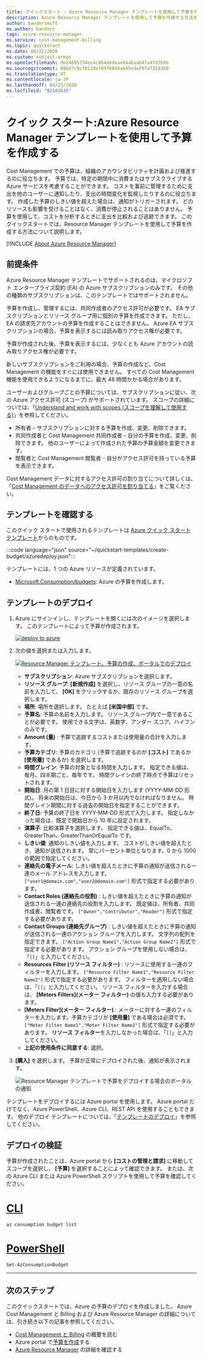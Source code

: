 ```yaml
---
title: クイックスタート - Azure Resource Manager テンプレートを使用して予算を作成する
description: Azure Resource Manager テンプレートを使用して予算を作成する方法を紹介するクイックスタート。
author: bandersmsft
ms.author: banders
tags: azure-resource-manager
ms.service: cost-management-billing
ms.topic: quickstart
ms.date: 04/22/2020
ms.custom: subject-armqs
ms.openlocfilehash: de24895334ec4c864e6daae84a6aab47a47d7b9b
ms.sourcegitcommit: 086d7c0cf812de709f6848a645edaf97a7324360
ms.translationtype: HT
ms.contentlocale: ja-JP
ms.lasthandoff: 04/23/2020
ms.locfileid: "82103635"
---
```

# <a name="quickstart-create-a-budget-with-an-azure-resource-manager-template"></a>クイック スタート:Azure Resource Manager テンプレートを使用して予算を作成する

Cost Management での予算は、組織のアカウンタビリティを計画および推進するのに役立ちます。 予算では、特定の期間中に消費またはサブスクライブする Azure サービスを考慮することができます。 コストを事前に管理するために支出を他のユーザーに通知したり、支出の時間変化を監視したりするのに役立ちます。 作成した予算のしきい値を超えた場合は、通知がトリガーされます。 どのリソースも影響を受けることはなく、消費が停止されることはありません。 予算を使用して、コストを分析するときに支出を比較および追跡できます。 このクイックスタートでは、Resource Manager テンプレートを使用して予算を作成する方法について説明します。

[!INCLUDE [About Azure Resource Manager](../../../includes/resource-manager-quickstart-introduction.md)]

## <a name="prerequisites"></a>前提条件

Azure Resource Manager テンプレートでサポートされるのは、マイクロソフト エンタープライズ契約 (EA) の Azure サブスクリプションのみです。 その他の種類のサブスクリプションは、このテンプレートではサポートされません。

予算を作成し、管理するには、共同作成者のアクセス許可が必要です。 EA サブスクリプションとリソース グループ用に個別の予算を作成できます。 ただし、EA の請求先アカウントの予算を作成することはできません。 Azure EA サブスクリプションの場合、予算を表示するには読み取りアクセス権が必要です。

予算が作成された後、予算を表示するには、少なくとも Azure アカウントの読み取りアクセス権が必要です。

新しいサブスクリプションをご利用の場合、予算の作成など、Cost Management の機能をすぐには使用できません。 すべての Cost Management 機能を使用できるようになるまでに、最大 48 時間かかる場合があります。

ユーザーおよびグループごとの予算については、サブスクリプションに従い、次の Azure アクセス許可 (スコープ) がサポートされています。 スコープの詳細については、「[Understand and work with scopes (スコープを理解して使用する)](understand-work-scopes.md)」を参照してください。

- 所有者 – サブスクリプションに対する予算を作成、変更、削除できます。
- 共同作成者と Cost Management 共同作成者 - 自分の予算を作成、変更、削除できます。 他のユーザーによって作成された予算の予算金額を変更できます。
- 閲覧者と Cost Management 閲覧者 - 自分がアクセス許可を持っている予算を表示できます。

Cost Management データに対するアクセス許可の割り当てについて詳しくは、「[Cost Management のデータへのアクセス許可を割り当てる](assign-access-acm-data.md)」をご覧ください。

## <a name="review-the-template"></a>テンプレートを確認する

このクイック スタートで使用されるテンプレートは [Azure クイック スタート テンプレート](https://azure.microsoft.com/resources/templates/create-budget)からのものです。

:::code language="json" source="~/quickstart-templates/create-budget/azuredeploy.json":::

テンプレートには、1 つの Azure リソースが定義されています。

* [Microsoft.Consumption/budgets](/azure/templates/microsoft.consumption/budgets): Azure の予算を作成します。

## <a name="deploy-the-template"></a>テンプレートのデプロイ

1. Azure にサインインし、テンプレートを開くには次のイメージを選択します。 このテンプレートによって予算が作成されます。

   <a href="https://portal.azure.com/#create/Microsoft.Template/uri/https%3A%2F%2Fraw.githubusercontent.com%2FAzure%2Fazure-quickstart-templates%2Fmaster%2Fcreate-budget%2Fazuredeploy.json"><img src="./media/quick-create-budget-template/deploy-to-azure.png" alt="deploy to azure"/></a>

2. 次の値を選択または入力します。

   [![Resource Manager テンプレート、予算の作成、ポータルでのデプロイ](./media/quick-create-budget-template/create-budget-using-template-portal.png)](./media/quick-create-budget-template/create-budget-using-template-portal.png#lightbox)

    * **サブスクリプション**: Azure サブスクリプションを選択します。
    * **リソース グループ**: **[新規作成]** を選択し、リソース グループの一意の名前を入力して、 **[OK]** をクリックするか、既存のリソース グループを選択します。
    * **場所**: 場所を選択します。 たとえば **[米国中部]** です。
    * **予算名**: 予算の名前を入力します。 リソース グループ内で一意であることが必要です。 使用できる文字は、英数字、アンダー スコア、ハイフンのみです。
    * **Amount (量)** : 予算で追跡するコストまたは使用量の合計を入力します。
    * **予算カテゴリ**: 予算のカテゴリ (予算で追跡するのが **[コスト]** であるか **[使用量]** であるか) を選択します。
    * **時間グレイン**: 予算の対象となる時間を入力します。 指定できる値は、毎月、四半期ごと、毎年です。 時間グレインの終了時点で予算はリセットされます。
    * **開始日**: 月の第 1 日目に対する開始日を入力します (YYYY-MM-DD 形式)。 将来の開始日は、今日から 3 か月以内でなければなりません。 時間グレイン期間に対する過去の開始日を指定することができます。
    * **終了日**: 予算の終了日を YYYY-MM-DD 形式で入力します。 指定しなかった場合は、既定で開始日から 10 年に設定されます。
    * **演算子**: 比較演算子を選択します。 指定できる値は、EqualTo、GreaterThan、GreaterThanOrEqualTo です。
    * **しきい値**: 通知のしきい値を入力します。 コストがしきい値を超えたとき、通知が送信されます。 常にパーセント単位となります。0 から 1000 の範囲で指定してください。
    * **連絡先の電子メール**: しきい値を超えたときに予算の通知が送信される一連のメール アドレスを入力します。 `["user1@domain.com","user2@domain.com"]` 形式で指定する必要があります。
    * **Contact Roles (連絡先の役割)** : しきい値を超えたときに予算の通知が送信される一連の連絡先の役割を入力します。 既定値は、所有者、共同作成者、閲覧者です。 `["Owner","Contributor","Reader"]` 形式で指定する必要があります。
    * **Contact Groups (連絡先グループ)** : しきい値を超えたときに予算の通知が送信される一連のアクション グループを入力します。 文字列の配列を指定できます。 `["Action Group Name1","Action Group Name2"]` 形式で指定する必要があります。 アクション グループを使用しない場合は、「`[]`」と入力してください。
    * **Resources Filter (リソース フィルター)** : リソースに使用する一連のフィルターを入力します。 `["Resource Filter Name1","Resource Filter Name2"]` 形式で指定する必要があります。 フィルターを適用しない場合は、「`[]`」と入力してください。 リソース フィルターを入力する場合は、 **[Meters Filters]\(メーター フィルター\)** の値も入力する必要があります。
    * **[Meters Filter]\(メーター フィルター\)** : メーターに対する一連のフィルターを入力します。予算カテゴリが **[使用量]** である場合は必須です。 `["Meter Filter Name1","Meter Filter Name2"]` 形式で指定する必要があります。 **リソース フィルター**を入力しなかった場合は、「`[]`」と入力してください。
    * **上記の使用条件に同意する**: 選択。

3. **[購入]** を選択します。 予算が正常にデプロイされた後、通知が表示されます。

   ![Resource Manager テンプレートで予算をデプロイする場合のポータルの通知](./media/quick-create-budget-template/resource-manager-template-portal-deployment-notification.png)

テンプレートをデプロイするには Azure portal を使用します。 Azure portal だけでなく、Azure PowerShell、Azure CLI、REST API を使用することもできます。 他のデプロイ テンプレートについては、「[テンプレートのデプロイ](../../azure-resource-manager/templates/deploy-powershell.md)」を参照してください。

## <a name="validate-the-deployment"></a>デプロイの検証

予算が作成されたことは、Azure portal から **[コストの管理と請求]** に移動してスコープを選択し、 **[予算]** を選択することによって確認できます。 または、次の Azure CLI または Azure PowerShell スクリプトを使用して予算を確認してください。

# <a name="cli"></a>[CLI](#tab/CLI)

```azurecli-interactive
az consumption budget list
```

# <a name="powershell"></a>[PowerShell](#tab/PowerShell)

```azurepowershell-interactive
Get-AzConsumptionBudget
```

---

## <a name="next-steps"></a>次のステップ

このクイックスタートでは、Azure の予算のデプロイを作成しました。 Azure Cost Management と Billing および Azure Resource Manager の詳細については、引き続き以下の記事を参照してください。

- [Cost Management と Billing](../cost-management-billing-overview.md) の概要を読む
- Azure portal で[予算を作成](tutorial-acm-create-budgets.md)する
- [Azure Resource Manager](../../azure-resource-manager/management/overview.md) の詳細を確認する